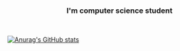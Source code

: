 <!-- # <div align="center">  Hey there 👋 I'm 4hm3d, call me Ahmed ! </div> -->



### <div align="center"> I'm computer science student </div>
<br>
<!--
- 🔭 I’m currently working on interesting projects <br>
- 🌱 I’m currently learning ML <br>
- 👯 I’m looking to collaborate on projects based on ML &/ DL <br>
- 💬 Ask me about anything i know or need to know x) <br>
- 📫 How to reach me: ja_mokeddem@esi.dz or [my LinkedIn account](https://www.linkedin.com/in/ahmed-abdelaziz-m-89957119a/) <br><br>
-->

<!--
**ahmedmokeddem/ahmedmokeddem** is a ✨ _special_ ✨ repository because its `README.md` (this file) appears on your GitHub profile.

Here are some ideas to get you started:

- 🔭 I’m currently contributing to some cool projects 
- 🌱 I’m currently learning ML & DL and backend dev
- 👯 I’m looking to collaborate on projects based on ML &/ DL
- 🤔 I’m looking for help with ...
- 💬 Ask me about i know or need to know x)

- 😄 Pronouns: ...
- ⚡ Fun fact: ...
-->
[![Anurag's GitHub stats](https://github-readme-stats.vercel.app/api?username=ahmedmokeddem&count_private=true&show_icons=true&theme=merko)](https://github.com/anuraghazra/github-readme-stats)  


